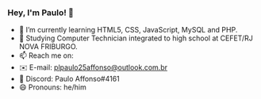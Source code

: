 ### Hey, I'm Paulo! 👋


- 🌱 I’m currently learning HTML5, CSS, JavaScript, MySQL and PHP.
- 🏫 Studying Computer Technician integrated to high school at CEFET/RJ NOVA FRIBURGO.
- 📫 Reach me on: 
- ✉️ E-mail: plpaulo25affonso@outlook.com.br
- 🤖 Discord: Paulo Affonso#4161
- 😄 Pronouns: he/him

